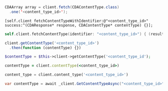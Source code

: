 ```java
CDAArray array = client.fetch(CDAContentType.class)
  .one('<content_type_id>');
```

```objc
[self.client fetchContentTypeWithIdentifier:@"<content_type_id>" success:^(CDAResponse* response, CDAContentType* contentType) {}];
```

```swift
self.client.fetchContentType(identifier: "<content_type_id>") { (result: Result<ContentType>) in }
```

```javascript
client.getContentType('<content_type_id>')
  .then(function (contentType) {})
```

```php
$contentType = $this->client->getContentType('<content_type_id');
```

```ruby
contentType = client.contentType(<content_type_id>)
```

```python
content_type = client.content_type('<content_type_id>')
```

```csharp
var contentType = await _client.GetContentTypeAsync("<content_type_id>");
```
